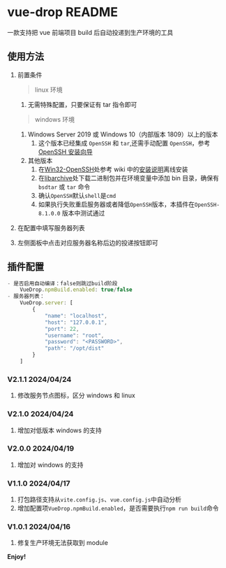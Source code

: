 # vue-drop README

一款支持把 vue 前端项目 build 后自动投递到生产环境的工具

## 使用方法

1. 前置条件

   > linux 环境

   1. 无需特殊配置，只要保证有 tar 指令即可

   > windows 环境

   1. Windows Server 2019 或 Windows 10（内部版本 1809）以上的版本
      1. 这个版本已经集成 `OpenSSH` 和 `tar`,还需手动配置 `OpenSSH`，参考 [OpenSSH 安装向导](https://learn.microsoft.com/zh-cn/windows-server/administration/openssh/openssh_install_firstuse?tabs=gui)
   2. 其他版本
      1. 在[Win32-OpenSSH](https://github.com/PowerShell/Win32-OpenSSH)处参考 wiki 中的[安装说明](https://github.com/PowerShell/Win32-OpenSSH/wiki/Install-Win32-OpenSSH)离线安装
      2. 在[libarchive](https://www.libarchive.org/)处下载二进制包并在环境变量中添加 bin 目录，确保有 `bsdtar` 或 `tar` 命令
      3. 确认`OpenSSH`默认`shell`是`cmd`
      4. 如果执行失败重启服务器或者降低`OpenSSH`版本，本插件在`OpenSSH-8.1.0.0` 版本中测试通过

2. 在配置中填写服务器列表
3. 左侧面板中点击对应服务器名称后边的投递按钮即可

## 插件配置

```js
- 是否启用自动编译：false则跳过build阶段
    VueDrop.npmBuild.enabled: true/false
- 服务器列表：
    VueDrop.server: [
        {
            "name": "localhost",
            "host": "127.0.0.1",
            "port": 22,
            "username": "root",
            "password": "<PASSWORD>",
            "path": "/opt/dist"
        }
    ]
```

### V2.1.1 2024/04/24

1. 修改服务节点图标，区分 windows 和 linux

### V2.1.0 2024/04/24

1. 增加对低版本 windows 的支持

### V2.0.0 2024/04/19

1. 增加对 windows 的支持

### V1.1.0 2024/04/17

1. 打包路径支持从`vite.config.js`、`vue.config.js`中自动分析
2. 增加配置项`VueDrop.npmBuild.enabled`，是否需要执行`npm run build`命令

### V1.0.1 2024/04/16

1. 修复生产环境无法获取到 module

**Enjoy!**
